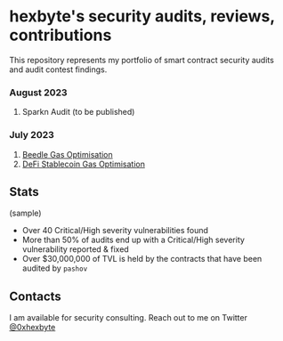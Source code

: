 # hexbyte's security audits, reviews, contributions

This repository represents my portfolio of smart contract security audits and audit contest findings.

### August 2023
1. Sparkn Audit (to be published)

### July 2023

1. [Beedle Gas Optimisation](https://github.com/Cyfrin/2023-07-beedle/issues/45)
2. [DeFi Stablecoin Gas Optimisation](https://github.com/Cyfrin/2023-07-foundry-defi-stablecoin/issues/200)


## Stats
(sample)
- Over 40 Critical/High severity vulnerabilities found
- More than 50% of audits end up with a Critical/High severity vulnerability reported & fixed
- Over $30,000,000 of TVL is held by the contracts that have been audited by `pashov`

## Contacts
I am available for security consulting. Reach out to me on Twitter [@0xhexbyte](https://twitter.com/0xhexbyte)
